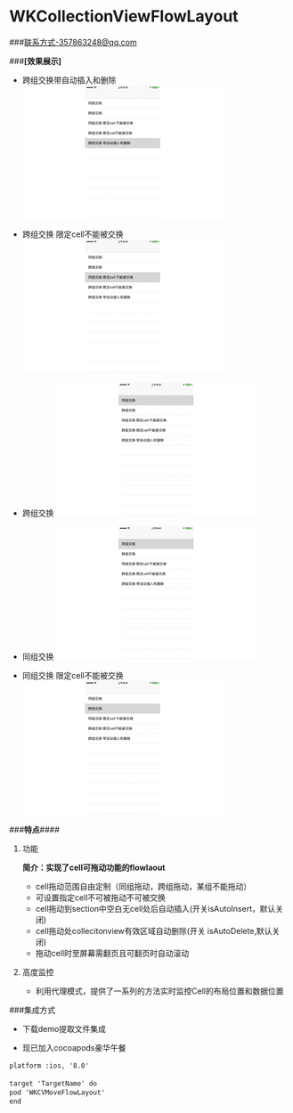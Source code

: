 # WKCollectionViewFlowLayout 






###[联系方式-357863248@qq.com](http://www.jianshu.com/u/a492221b5126)

###**[效果展示]**

- 跨组交换带自动插入和删除
![cv.gif](跨组交换带自动插入删除.gif)

- 跨组交换 限定cell不能被交换
![](跨组交换限定.gif)
- 跨组交换
![](跨组交换.gif)
- 同组交换
![](同组交换.gif)
- 同组交换 限定cell不能被交换
![](同组交换限定.gif)

###**特点**####

1. 功能

	**简介：实现了cell可拖动功能的flowlaout**
	
	- cell拖动范围自由定制（同组拖动，跨组拖动，某组不能拖动）
	- 可设置指定cell不可被拖动不可被交换
	- cell拖动到section中空白无cell处后自动插入(开关isAutoInsert，默认关闭)
	- cell拖动处collecitonview有效区域自动删除(开关 isAutoDelete,默认关闭)
	- 拖动cell时至屏幕需翻页且可翻页时自动滚动 
		
2. 高度监控

	- 利用代理模式，提供了一系列的方法实时监控Cell的布局位置和数据位置
		



###集成方式

- 下载demo提取文件集成


- 现已加入cocoapods豪华午餐

```
platform :ios, '8.0'

target 'TargetName' do
pod 'WKCVMoveFlowLayout'
end
```